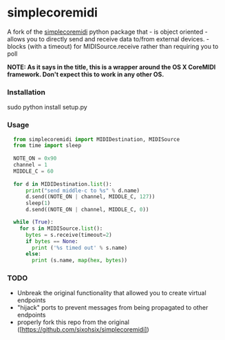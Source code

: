 # simplecoremidi

A fork of the [simplecoremidi](https://pypi.python.org/pypi/simplecoremidi) python package that 
      - is object oriented
      - allows you to directly send and receive data to/from external devices.
      - blocks (with a timeout) for MIDISource.receive rather than requiring you to poll

**NOTE: As it says in the title, this is a wrapper around the OS X CoreMIDI framework. Don't expect this to work in any other OS.**
### Installation

  sudo python install setup.py
  
### Usage
```python
  from simplecoremidi import MIDIDestination, MIDISource
  from time import sleep
  
  NOTE_ON = 0x90
  channel = 1
  MIDDLE_C = 60
  
  for d in MIDIDestination.list():
      print("send middle-c to %s" % d.name)
      d.send((NOTE_ON | channel, MIDDLE_C, 127))
      sleep(1)
      d.send((NOTE_ON | channel, MIDDLE_C, 0))

  while (True):
    for s in MIDISource.list():
      bytes = s.receive(timeout=2)
      if bytes == None:
        print ('%s timed out' % s.name)
      else:
        print (s.name, map(hex, bytes))
```
### TODO


  - Unbreak the original functionality that allowed you to create virtual endpoints
  - "hijack" ports to prevent messages from being propagated to other endpoints
  - properly fork this repo from the original ([https://github.com/sixohsix/simplecoremidi])
